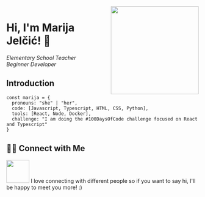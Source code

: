 <img align='right' src="https://user-images.githubusercontent.com/59734313/157189039-c09b3e38-9f42-42c0-ab54-14f1574190a7.gif" width="230">

# Hi, I'm Marija Jelčić! 👋
_Elementary School Teacher_
<br>
_Beginner Developer_

## Introduction




```
const marija = {
  pronouns: "she" | "her",
  code: [Javascript, Typescript, HTML, CSS, Python],
  tools: [React, Node, Docker],
  challenge: "I am doing the #100DaysOfCode challenge focused on React and Typescript"
}
```
## 🤝🏻 Connect with Me
<img src="https://media.giphy.com/media/LnQjpWaON8nhr21vNW/giphy.gif" width="60"> I love connecting with different people so if you want to say hi, I'll be happy to meet you more! :)

